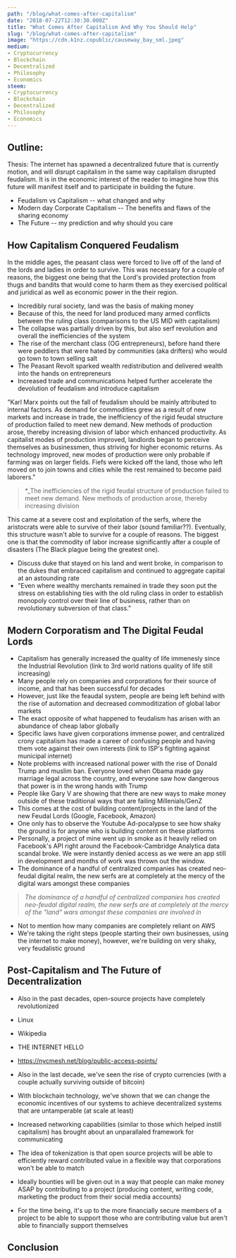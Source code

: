 ```yaml
---
path: "/blog/what-comes-after-capitalism"
date: "2018-07-22T12:30:30.000Z"
title: "What Comes After Capitalism And Why You Should Help"
slug: "/blog/what-comes-after-capitalism"
image: "https://cdn.k1nz.copublic/causeway_bay_sml.jpeg"
medium:
- Cryptocurrency
- Blockchain
- Decentralized
- Philosophy
- Economics
steem:
- Cryptocurrency
- Blockchain
- Decentralized
- Philosophy
- Economics
---
```


## Outline:
Thesis: The internet has spawned a decentralized future that is currently motion, and will disrupt capitalism in the same way capitalism disrupted feudalism. It is in the economic interest of the reader to imagine how this future will manifest itself and to participate in building the future.

- Feudalism vs Capitalism -- what changed and why
- Modern day Corporate Capitalism -- The benefits and flaws of the sharing economy
- The Future -- my prediction and why should you care

## How Capitalism Conquered Feudalism

In the middle ages, the peasant class were forced to live off of the land of the lords and ladies in order to survive. This was necessary for a couple of reasons, the biggest one being that the Lord's provided protection from thugs and bandits that would come to harm them as they exercised political and juridical as well as economic power in the their region.

- Incredibly rural society, land was the basis of making money
- Because of this, the need for land produced many armed conflicts between the ruling class (comparisons to the US MID with capitalism)
- The collapse was partially driven by this, but also serf revolution and overall the inefficiencies of the system
- The rise of the merchant class (OG entrepreneurs), before hand there were peddlers that were hated by communities (aka drifters) who would go town to town selling salt
- The Peasant Revolt sparked wealth redistribution and delivered wealth into the hands on entrepreneurs
- Increased trade and communications helped further accelerate the devolution of feudalism and introduce capitalism

"Karl Marx points out the fall of feudalism should be mainly attributed to internal factors. As demand for commodities grew as a result of new markets and increase in trade, the inefficiency of the rigid feudal structure of production failed to meet new demand. New methods of production arose, thereby increasing division of labor which enhanced productivity. As capitalist modes of production improved, landlords began to perceive themselves as businessmen, thus striving for higher economic returns. As technology improved, new modes of production were only probable if farming was on larger fields. Fiefs were kicked off the land, those who left moved on to join towns and cities while the rest remained to become paid laborers."

>*_The inefficiencies of the rigid feudal structure of production failed to meet new demand. New methods of production arose, thereby increasing division

This came at a severe cost and exploitation of the serfs, where the aristocrats were able to survive of their labor (sound familiar??). Eventually, this structure wasn't able to survive for a couple of reasons. The biggest one is that the commodity of labor increase significantly after a couple of disasters (The Black plague being the greatest one).
- Discuss duke that stayed on his land and went broke, in comparison to the dukes that embraced capitalism and continued to aggregate capital at an astounding rate
- "Even where wealthy merchants remained in trade they soon put the stress on establishing ties with the old ruling class in order to establish monopoly control over their line of business, rather than on revolutionary subversion of that class."


## Modern Corporatism and The Digital Feudal Lords
- Capitalism has generally increased the quality of life immenesly since the Industrial Revolution (link to 3rd world nations quality of life still increasing)
- Many people rely on companies and corporations for their source of income, and that has been successful for decades
- However, just like the feaudal system, people are being left behind with the rise of automation and decreased commoditization of global labor markets
- The exact opposite of what happened to feudalism has arisen with an abundance of cheap labor globally
- Specific laws have given corporations immense power, and centralized crony capitalism has made a career of confusing people and having them vote against their own interests (link to ISP's fighting against municipal internet)
- Note problems with increased national power with the rise of Donald Trump and muslim ban. Everyone loved when Obama made gay marriage legal across the country, and everyone saw how dangerous that power is in the wrong hands with Trump
- People like Gary V are showing that there are new ways to make money outside of these traditional ways that are failing Millenials/GenZ
- This comes at the cost of building content/projects in the land of the new Feudal Lords (Google, Facebook, Amazon)
- One only has to observe the Youtube Ad-pocalypse to see how shaky the ground is for anyone who is building content on these platforms
- Personally, a project of mine went up in smoke as it heavily relied on Facebook's API right around the Facebook-Cambridge Analytica data scandal broke. We were instantly denied access as we were an app still in development and months of work was thrown out the window.
- The dominance of a handful of centralized companies has created neo-feudal digital realm, the new serfs are at completely at the mercy of the digital wars amongst these companies

>*_The dominance of a handful of centralized companies has created neo-feudal digital realm, the new serfs are at completely at the mercy of the "land" wars amongst these companies are involved in_*


- Not to mention how many companies are completely reliant on AWS
- We're taking the right steps (people starting their own businesses, using the internet to make money), however, we're building on very shaky, very feudalistic ground

## Post-Capitalism and The Future of Decentralization
- Also in the past decades, open-source projects have completely revolutionized
- Linux
- Wikipedia
- THE INTERNET HELLO
- https://nycmesh.net/blog/public-access-points/

- Also in the last decade, we've seen the rise of crypto currencies (with a couple actually surviving outside of bitcoin)
- With blockchain technology, we've shown that we can change the economic incentives of our systems to achieve decentralized systems that are untamperable (at scale at least)

- Increased networking capabilities (similar to those which helped instill capitalism) has brought about an unparallaled framework for communicating

- The idea of tokenization is that open source projects will be able to efficiently reward contributed value in a flexible way that corporations won't be able to match
- Ideally bounties will be given out in a way that people can make money ASAP by contributing to a project (producing content, writing code, marketing the product from their social media accounts)
- For the time being, it's up to the more financially secure members of a project to be able to support those who are contributing value but aren't able to financially support themselves


## Conclusion


